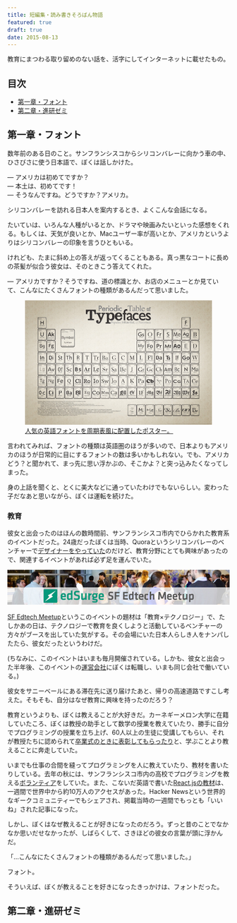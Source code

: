 ```yaml
---
title: 短編集・読み書きそろばん物語
featured: true
draft: true
date: 2015-08-13
---
```


教育にまつわる取り留めのない話を、活字にしてインターネットに載せたもの。

## 目次

- [第一章・フォント](#1)
- [第二章・進研ゼミ](#2)

<a id="1"></a>
## 第一章・フォント

数年前のある日のこと。サンフランシスコからシリコンバレーに向かう車の中、ひさびさに使う日本語で、ぼくは話しかけた。

— アメリカは初めてですか？<br>
— 本土は、初めてです！<br>
— そうなんですね。どうですか？アメリカ。

シリコンバレーを訪れる日本人を案内するとき、よくこんな会話になる。

たいていは、いろんな人種がいるとか、ドラマや映画みたいといった感想をくれる。もしくは、天気が良いとか、Macユーザー率が高いとか、アメリカというよりはシリコンバレーの印象を言うひともいる。

けれども、たまに斜め上の答えが返ってくることもある。真っ黒なコートに長めの茶髪が似合う彼女は、そのときこう答えてくれた。

— アメリカですか？そうですね、道の標識とか、お店のメニューとか見ていて、こんなにたくさんフォントの種類があるんだって思いました。

<figure>
  <img src="/assets/images/yomikaki-soroban-monogatari/Periodic_Table_of_Typefaces_large.jpg">
  <figcaption><a href="https://www.behance.net/gallery/periodic-table-of-typefaces/193759">人気の英語フォントを周期表風に配置したポスター。</a></figcaption>
</figure>

言われてみれば、フォントの種類は英語圏のほうが多いので、日本よりもアメリカのほうが日常的に目にするフォントの数は多いかもしれない。でも、アメリカどう？と聞かれて、まっ先に思い浮かぶの、そこかよ？と突っ込みたくなってしまった。

身の上話を聞くと、とくに美大などに通っていたわけでもないらしい。変わった子だなあと思いながら、ぼくは運転を続けた。

### 教育

彼女と出会ったのはほんの数時間前、サンフランシスコ市内でひらかれた教育系のイベントだった。24歳だったぼくは当時、Quoraというシリコンバレーのベンチャーで[デザイナーをやっていた](http://engineer.typemag.jp/article/_quoranew_order_05)のだけど、教育分野にとても興味があったので、関連するイベントがあれば必ず足を運んでいた。

![SF Edtech Meetup](/assets/images/yomikaki-soroban-monogatari/edtech-meetup.jpeg)

[SF Edtech Meetup](http://www.meetup.com/sfedtech/)というこのイベントの題材は「教育×テクノロジー」で、たしかあの日は、テクノロジーで教育を良くしようと活動しているベンチャーの方々がブースを出していた気がする。その会場にいた日本人らしき人をナンパしたたら、彼女だったというわけだ。

(ちなみに、このイベントはいまも毎月開催されている。しかも、彼女と出会った半年後、このイベントの[運営会社](https://medium.com/digital-native/%E3%82%82%E3%81%A3%E3%81%A8%E3%82%82%E7%9C%9F%E5%AE%9F%E3%81%AB%E8%BF%91%E3%81%84%E6%96%87%E3%82%92%E6%9B%B8%E3%81%93%E3%81%86-%E3%81%A8%E3%81%82%E3%82%8B%E6%95%99%E8%82%B2%E3%83%A1%E3%83%87%E3%82%A3%E3%82%A2%E3%81%8C%E3%82%B7%E3%83%AA%E3%82%B3%E3%83%B3%E3%83%90%E3%83%AC%E3%83%BC%E3%81%A7%E7%94%9F%E3%81%BE%E3%82%8C%E3%81%9F%E8%A9%B1-b2436d34ce62)にぼくは転職し、いまも同じ会社で働いている。)

彼女をサニーベールにある滞在先に送り届けたあと、帰りの高速道路ですこし考えた。そもそも、自分はなぜ教育に興味を持ったのだろう？

教育というよりも、ぼくは教えることが大好きだ。カーネギーメロン大学に在籍していたころ、ぼくは教授の助手として数学の授業を教えていたり、勝手に自分でプログラミングの授業を立ち上げ、60人以上の生徒に受講してもらい、それが教授たちに認められて[卒業式のときに表彰してもらったり](https://www.cs.cmu.edu/~scsfacts/uesugi.html)と、学ぶことより教えることに奔走していた。

いまでも仕事の合間を縫ってプログラミングを人に教えていたり、教材を書いたりしている。去年の秋には、サンフランシスコ市内の高校でプログラミングを教える[ボランティア](http://www.missionbit.com/)をしていた。また、こないだ英語で書いた[React.jsの教材](http://reactfordesigners.com/labs/reactjs-introduction-for-people-who-know-just-enough-jquery-to-get-by/)は、一週間で世界中から約10万人のアクセスがあった。Hacker Newsという世界的なギークコミュニティーでもシェアされ、掲載当時の一週間でもっとも「いいね」された記事になった。

しかし、ぼくはなぜ教えることが好きになったのだろう。ずっと昔のことでなかなか思いだせなかったが、しばらくして、さきほどの彼女の言葉が頭に浮かんだ。

「…こんなにたくさんフォントの種類があるんだって思いました。」

フォント。

そういえば、ぼくが教えることを好きになったきっかけは、フォントだった。

<a id="2"></a>
## 第二章・進研ゼミ
